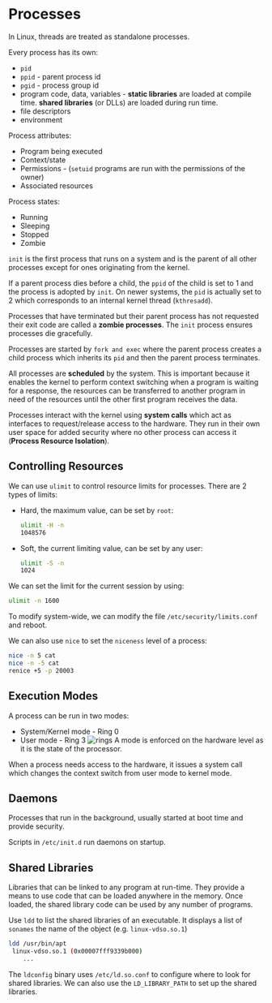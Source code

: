# Processes

In Linux, threads are treated as standalone processes.

Every process has its own:

* `pid`
* `ppid` - parent process id
* `pgid` - process group id
* program code, data, variables - **static libraries** are loaded at compile time. **shared libraries** (or DLLs) are loaded during run time.
* file descriptors
* environment

Process attributes:

* Program being executed
* Context/state
* Permissions - (`setuid` programs are run with the permissions of the owner)
* Associated resources

Process states:

* Running
* Sleeping
* Stopped
* Zombie

`init` is the first process that runs on a system and is the parent of all other processes except for ones originating from the kernel.

If a parent process dies before a child, the `ppid` of the child is set to 1 and the process is adopted by `init`. On newer systems, the `pid` is actually set to 2 which corresponds to an internal kernel thread (`kthresadd`).

Processes that have terminated but their parent process has not requested their exit code are called a **zombie processes**. The `init` process ensures processes die gracefully.

Processes are started by `fork and exec` where the parent process creates a child process which inherits its `pid` and then the parent process terminates.

All processes are **scheduled** by the system. This is important because it enables the kernel to perform context switching when a program is waiting for a response, the resources can be transferred to another program in need of the resources until the other first program receives the data.

Processes interact with the kernel using **system calls** which act as interfaces to request/release access to the hardware. They run in their own user space for added security where no other process can access it (**Process Resource Isolation**).

## Controlling Resources

We can use `ulimit` to control resource limits for processes. There are 2 types of limits:

* Hard, the maximum value, can be set by `root`:

    ```bash
    ulimit -H -n
    1048576
    ```

* Soft, the current limiting value, can be set by any user:

   ```bash
   ulimit -S -n
   1024
   ```

We can set the limit for the current session by using:

```bash
ulimit -n 1600
```

To modify system-wide, we can modify the file `/etc/security/limits.conf` and reboot.

We can also use `nice` to set the `niceness` level of a process:

```bash
nice -n 5 cat
nice -n -5 cat
renice +5 -p 20003
```

## Execution Modes

A process can be run in two modes:

* System/Kernel mode - Ring 0
* User mode - Ring 3
![rings](https://upload.wikimedia.org/wikipedia/commons/thumb/2/2f/Priv_rings.svg/1920px-Priv_rings.svg.png)
A mode is enforced on the hardware level as it is the state of the processor.

When a process needs access to the hardware, it issues a system call which changes the context switch from user mode to kernel mode.

## Daemons

Processes that run in the background, usually started at boot time and provide security.

Scripts in `/etc/init.d` run daemons on startup.

## Shared Libraries

Libraries that can be linked to any program at run-time. They provide a means to use code that can be loaded anywhere in the memory. Once loaded, the shared library code can be used by any number of programs.

Use `ldd` to list the shared libraries of an executable. It displays a list of `sonames` the name of the object (e.g. `linux-vdso.so.1`)

```bash
ldd /usr/bin/apt
 linux-vdso.so.1 (0x00007fff9339b000)
    ...
```

The `ldconfig` binary uses `/etc/ld.so.conf` to configure where to look for shared libraries. We can also use the `LD_LIBRARY_PATH` to set up the shared libraries.
